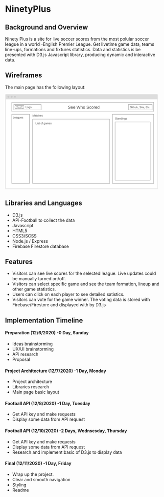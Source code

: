 # NinetyPlus

## Background and Overview 
Ninety Plus is a site for live soccer scores from the most polular soccer league in a world -English Premier League. Get livetime game data, teams line-ups, formations and fixtures statistics. Data and statistics is be presented with D3.js Javascript library, producing dynamic and interactive data.


## Wireframes

The main page has the following layout:
<div align="start">
    <img width="500" src="./assets/layout.png">
</div>

## Libraries and Languages

* D3.js
* API-Football to collect the data
* Javascript
* HTML5
* CSS3/SCSS
* Node.js / Express
* Firebase Firestore database

## Features
* Visitors can see live scores for the selected league. Live updates could be manually turned on/off.
* Visitors can select specific game and see the team formation, lineup and other game statistics.
* Users can click on each player to see detailed satistics.
* Visitors can vote for the game winner. The voting data is stored with Firebase/Firestore and displayed with by D3.js

## Implementation Timeline
#### Preparation (12/6/2020) -0 Day, Sunday
* Ideas brainstorming
* UX/UI brainstorming
* API research
* Proposal

#### Project Architecture (12/7/2020) -1 Day, Monday
* Project architecture
* Libraries research
* Main page basic layout

#### Football API (12/8/2020) -1 Day, Tuesday
* Get API key and make requests
* Display some data from API request

#### Football API (12/10/2020) -2 Days, Wednsesday, Thursday
* Get API key and make requests
* Display some data from API request
* Research and implement basic of D3.js to display data

#### Final (12/11/2020) -1 Day, Friday
* Wrap up the project.
* Clear and smooth navigation
* Styling
* Readme 

